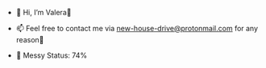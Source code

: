 - 👋 Hi, I’m Valera🐺
- 📫 Feel free to contact me via new-house-drive@protonmail.com for any reason🥰


- 🥴 Messy Status: 74%
<!--- 
⭕TODO: create guide through repository
⭕TODO: follow through old projects
--->
<!---
new-house-drive is a ✨ special ✨ repository because its `README.md` (this file) appears on your GitHub profile.
You can click the Preview link to take a look at your changes.
--->
